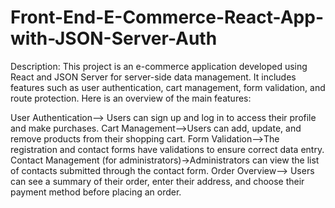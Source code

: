 # Front-End-E-Commerce-React-App-with-JSON-Server-Auth
Description:
This project is an e-commerce application developed using React and JSON Server for server-side data management. It includes features such as user authentication, cart management, form validation, and route protection. Here is an overview of the main features:

User Authentication--> Users can sign up and log in to access their profile and make purchases.
Cart Management-->Users can add, update, and remove products from their shopping cart.
Form Validation-->The registration and contact forms have validations to ensure correct data entry.
Contact Management (for administrators)->Administrators can view the list of contacts submitted through the contact form.
Order Overview--> Users can see a summary of their order, enter their address, and choose their payment method before placing an order.